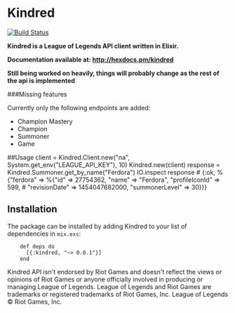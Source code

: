 # Kindred

[![Build Status](https://travis-ci.org/matthewferderber/Kindred.svg?branch=master)](https://travis-ci.org/matthewferderber/Kindred)

**Kindred is a League of Legends API client written in Elixir.**

**Documentation available at: <http://hexdocs.pm/kindred>**

**Still being worked on heavily, things will probably change as the rest of the api is implemented**

###Missing features

Currently only the following endpoints are added:

* Champion Mastery
* Champion
* Summoner
* Game

##Usage
    client = Kindred.Client.new("na", System.get_env("LEAGUE_API_KEY"), 10)
    Kindred.new(client)
    response = Kindred.Summoner.get_by_name("Ferdora")
    IO.inspect response
    # {:ok, %{"ferdora" => %{"id" => 27754362, "name" => "Ferdora", "profileIconId" => 599,
    # "revisionDate" => 1454047682000, "summonerLevel" => 30}}}


## Installation

The package can be installed by adding Kindred to your list of dependencies in `mix.exs`:

        def deps do
          [{:kindred, "~> 0.0.1"}]
        end

Kindred API isn't endorsed by Riot Games and doesn't reflect the views or opinions of Riot Games or anyone
officially involved in producing or managing League of Legends. League of Legends and Riot Games are trademarks or registered trademarks of Riot Games, Inc. League of Legends © Riot Games, Inc.

